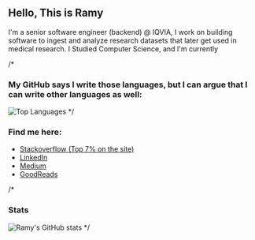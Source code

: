 ## Hello, This is Ramy

I'm a senior software engineer (backend) @ IQVIA, I work on building software to ingest and analyze research datasets that later get used in medical research.
I Studied Computer Science, and I'm currently 

/*
### My GitHub says I write those languages, but I can argue that I can write other languages as well:
![Top Languages](https://github-readme-stats.vercel.app/api/top-langs/?username=letsgogeeky)
*/

### Find me here:
- <a href="https://stackoverflow.com/users/3427252/ramy-m-mousa">Stackoverflow (Top 7% on the site)</a>
- <a href="https://www.linkedin.com/in/ramy-mousa/">LinkedIn</a>
- <a href="https://medium.com/@ramymoussa">Medium</a>
- <a href="https://www.goodreads.com/user/show/14454147-ramy-mohamed">GoodReads</a>

/*
### Stats
![Ramy's GitHub stats](https://github-readme-stats.vercel.app/api?username=letsgogeeky&count_private=true&show_icons=true)
*/
